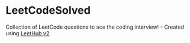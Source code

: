 # LeetCodeSolved
Collection of LeetCode questions to ace the coding interview! - Created using [LeetHub v2](https://github.com/arunbhardwaj/LeetHub-2.0)
